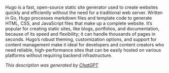Hugo is a fast, open-source static site generator used to create websites quickly and efficiently without the need for a traditional web server. Written in Go, Hugo processes markdown files and template code to generate HTML, CSS, and JavaScript files that make up a complete website. It’s popular for creating static sites, like blogs, portfolios, and documentation, because of its speed and flexibility; it can handle thousands of pages in seconds. Hugo’s robust theming, customization options, and support for content management make it ideal for developers and content creators who need reliable, high-performance sites that can be easily hosted on various platforms without requiring backend infrastructure.

*This description was generated by [ChatGPT](https://chatgpt.com/)*
